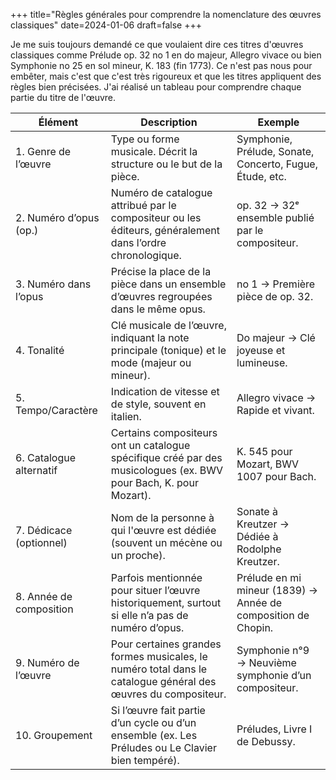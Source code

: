 +++
title="Règles générales pour comprendre la nomenclature des œuvres classiques"
date=2024-01-06
draft=false
+++



Je me suis toujours demandé ce que voulaient dire ces titres d'œuvres classiques comme Prélude op. 32 no 1 en do majeur, Allegro vivace ou bien Symphonie no 25 en sol mineur, K. 183 (fin 1773).
Ce n'est pas nous pour embêter, mais c'est que c'est très rigoureux et que les titres appliquent des règles bien précisées. J'ai réalisé un tableau pour comprendre chaque partie du titre de l'œuvre.

<table>
        <thead>
            <tr>
                <th>Élément</th>
                <th>Description</th>
                <th>Exemple</th>
            </tr>
        </thead>
        <tbody>
            <tr>
                <td>1. Genre de l’œuvre</td>
                <td>Type ou forme musicale. Décrit la structure ou le but de la pièce.</td>
                <td>Symphonie, Prélude, Sonate, Concerto, Fugue, Étude, etc.</td>
            </tr>
            <tr>
                <td>2. Numéro d’opus (op.)</td>
                <td>Numéro de catalogue attribué par le compositeur ou les éditeurs, généralement dans l’ordre chronologique.</td>
                <td>op. 32 → 32ᵉ ensemble publié par le compositeur.</td>
            </tr>
            <tr>
                <td>3. Numéro dans l’opus</td>
                <td>Précise la place de la pièce dans un ensemble d’œuvres regroupées dans le même opus.</td>
                <td>no 1 → Première pièce de op. 32.</td>
            </tr>
            <tr>
                <td>4. Tonalité</td>
                <td>Clé musicale de l’œuvre, indiquant la note principale (tonique) et le mode (majeur ou mineur).</td>
                <td>Do majeur → Clé joyeuse et lumineuse.</td>
            </tr>
            <tr>
                <td>5. Tempo/Caractère</td>
                <td>Indication de vitesse et de style, souvent en italien.</td>
                <td>Allegro vivace → Rapide et vivant.</td>
            </tr>
            <tr>
                <td>6. Catalogue alternatif</td>
                <td>Certains compositeurs ont un catalogue spécifique créé par des musicologues (ex. BWV pour Bach, K. pour Mozart).</td>
                <td>K. 545 pour Mozart, BWV 1007 pour Bach.</td>
            </tr>
            <tr>
                <td>7. Dédicace (optionnel)</td>
                <td>Nom de la personne à qui l'œuvre est dédiée (souvent un mécène ou un proche).</td>
                <td>Sonate à Kreutzer → Dédiée à Rodolphe Kreutzer.</td>
            </tr>
            <tr>
                <td>8. Année de composition</td>
                <td>Parfois mentionnée pour situer l’œuvre historiquement, surtout si elle n’a pas de numéro d’opus.</td>
                <td>Prélude en mi mineur (1839) → Année de composition de Chopin.</td>
            </tr>
            <tr>
                <td>9. Numéro de l’œuvre</td>
                <td>Pour certaines grandes formes musicales, le numéro total dans le catalogue général des œuvres du compositeur.</td>
                <td>Symphonie n°9 → Neuvième symphonie d’un compositeur.</td>
            </tr>
            <tr>
                <td>10. Groupement</td>
                <td>Si l’œuvre fait partie d’un cycle ou d’un ensemble (ex. Les Préludes ou Le Clavier bien tempéré).</td>
                <td>Préludes, Livre I de Debussy.</td>
            </tr>
        </tbody>
    </table>